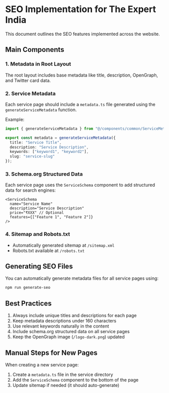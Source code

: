 # SEO Implementation for The Expert India

This document outlines the SEO features implemented across the website.

## Main Components

### 1. Metadata in Root Layout

The root layout includes base metadata like title, description, OpenGraph, and Twitter card data.

### 2. Service Metadata

Each service page should include a `metadata.ts` file generated using the `generateServiceMetadata` function.

Example:
```ts
import { generateServiceMetadata } from "@/components/common/ServiceMeta";

export const metadata = generateServiceMetadata({
  title: "Service Title",
  description: "Service Description",
  keywords: ["keyword1", "keyword2"],
  slug: "service-slug"
});
```

### 3. Schema.org Structured Data

Each service page uses the `ServiceSchema` component to add structured data for search engines:

```tsx
<ServiceSchema 
  name="Service Name"
  description="Service Description"
  price="₹XXX" // Optional
  features={["Feature 1", "Feature 2"]}
/>
```

### 4. Sitemap and Robots.txt

- Automatically generated sitemap at `/sitemap.xml`
- Robots.txt available at `/robots.txt`

## Generating SEO Files

You can automatically generate metadata files for all service pages using:

```bash
npm run generate-seo
```

## Best Practices

1. Always include unique titles and descriptions for each page
2. Keep metadata descriptions under 160 characters
3. Use relevant keywords naturally in the content
4. Include schema.org structured data on all service pages
5. Keep the OpenGraph image (`/logo-dark.png`) updated

## Manual Steps for New Pages

When creating a new service page:

1. Create a `metadata.ts` file in the service directory
2. Add the `ServiceSchema` component to the bottom of the page
3. Update sitemap if needed (it should auto-generate)
